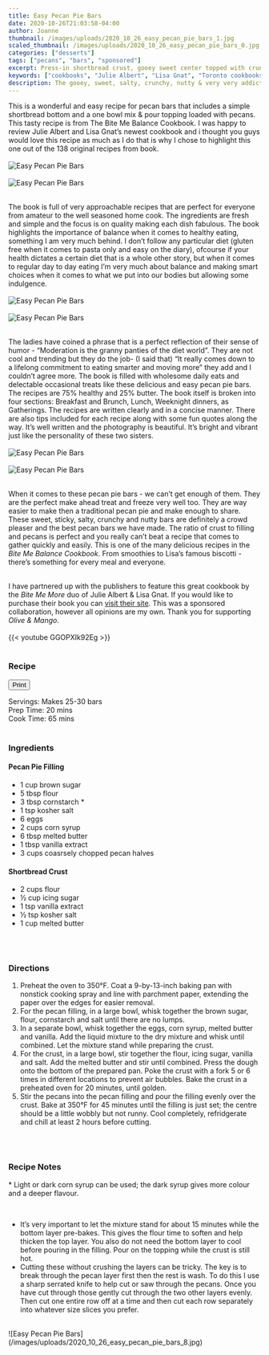 ```yaml
---
title: Easy Pecan Pie Bars
date: 2020-10-26T21:03:58-04:00
author: Joanne
thumbnail: /images/uploads/2020_10_26_easy_pecan_pie_bars_1.jpg
scaled_thumbnail: /images/uploads/2020_10_26_easy_pecan_pie_bars_0.jpg
categories: ["desserts"]
tags: ["pecans", "bars", "sponsored"]
excerpt: Press-in shortbread crust, gooey sweet center topped with crunchy caramelized pecans 
keywords: ["cookbooks", "Julie Albert", "Lisa Gnat", "Toronto cookbooks"]
description: The gooey, sweet, salty, crunchy, nutty & very very addictive
---
```

<span class="blog-text">

This is a wonderful and easy recipe for pecan bars that includes a simple shortbread bottom and a one bowl mix & pour topping loaded with pecans. This tasty recipe is from The Bite Me Balance Cookbook. I was happy to review Julie Albert and Lisa Gnat’s newest cookbook and i thought you guys would love this recipe as much as I do that is why I chose to highlight this one out of the 138 original recipes from book. 
</br>
</br>
![Easy Pecan Pie Bars](/images/uploads/2020_10_26_easy_pecan_pie_bars_2.jpg)
</br>
</br>
![Easy Pecan Pie Bars](/images/uploads/2020_10_26_easy_pecan_pie_bars_3.jpg)
</br>
</br>

The book is full of very approachable recipes that are perfect for everyone from amateur to the well seasoned home cook. The ingredients are fresh and simple and the focus is on quality making each dish fabulous. The book highlights the importance of balance when it comes to healthy eating, something I am very much behind. I don’t follow any particular diet (gluten free when it comes to pasta only and easy on the diary), ofcourse if your health dictates a certain diet that is a whole other story,  but when it comes to regular day to day eating I’m very much about balance and making smart choices when it comes to what we put into our bodies but allowing some indulgence. 
</br>
</br>
![Easy Pecan Pie Bars](/images/uploads/2020_10_26_easy_pecan_pie_bars_4.jpg)
</br>
</br>
![Easy Pecan Pie Bars](/images/uploads/2020_10_26_easy_pecan_pie_bars_5.jpg)
</br>
</br>

The ladies have coined a phrase that is a perfect reflection of their sense of humor - “Moderation is the granny panties of the diet world”.  They are not cool and trending but they do the job- (I said that) “It really comes down to a lifelong commitment to eating smarter and moving more” they add  and I couldn’t agree more. The book is filled with wholesome daily eats and delectable occasional treats like these delicious and easy pecan pie bars. The recipes are 75% healthy and 25% butter.  The book itself is broken into four sections: Breakfast and Brunch, Lunch, Weeknight dinners, as Gatherings. The recipes are written clearly and in a concise manner. There are also tips included for each recipe along with some fun quotes along the way.  It’s well written and the photography is beautiful. It’s bright and vibrant just like the personality of these two sisters. 
</br>
</br>
![Easy Pecan Pie Bars](/images/uploads/2020_10_26_easy_pecan_pie_bars_6.jpg)
</br>
</br>
![Easy Pecan Pie Bars](/images/uploads/2020_10_26_easy_pecan_pie_bars_7.jpg)
</br>
</br>

When it comes to these pecan pie bars - we can’t get enough of them.  They are the perfect make ahead treat and freeze very well too.  They are way easier to make then a traditional pecan pie and make enough to share.  These sweet, sticky, salty, crunchy and nutty bars are definitely a crowd pleaser and the best pecan bars we have made. The ratio of crust to filling and pecans is perfect and you really can’t beat a recipe that comes to gather quickly and easily.  This is one of the many delicious recipes in the _Bite Me Balance Cookbook_. From smoothies to Lisa’s famous biscotti - there’s something for every meal and everyone. 
</br>
</br>

I have partnered up with the publishers to feature this great cookbook by the _Bite Me More_ duo of Julie Albert &amp; Lisa Gnat. If you would like to purchase their book you can <span class="highlight"><a rel="nofollow" href="https://www.bitememore.com/the-bite-me-balance-cookbook">visit their site</a></span>. This was a sponsored collaboration, however all opinions are my own. Thank you for supporting _Olive & Mango_.
</br>
</br>
{{< youtube GGOPXIk92Eg >}}
</br>
</br>
</span>

### Recipe
<div print_button><form>
<input type="button" value="Print" class="btn__print" onClick="window.print()">
</form></div>

<div>Servings: <span itemprop="recipeYield">Makes 25-30 bars</div>
<div>Prep Time: <meta itemprop="prepTime" content="PT20M">20 mins</div>
<div>Cook Time: <meta itemprop="cookTime" content="PT65M">65 mins</div>
</br>

### Ingredients
#### Pecan Pie Filling

* <span itemprop="recipeIngredient">1 cup brown sugar</span>
* <span itemprop="recipeIngredient">5 tbsp flour</span>
* <span itemprop="recipeIngredient">3 tbsp cornstarch &ast;</span>
* <span itemprop="recipeIngredient">1 tsp kosher salt</span>
* <span itemprop="recipeIngredient">6 eggs</span>
* <span itemprop="recipeIngredient">2 cups corn syrup</span>
* <span itemprop="recipeIngredient">6 tbsp melted butter</span>
* <span itemprop="recipeIngredient">1 tbsp vanilla extract</span>
* <span itemprop="recipeIngredient">3 cups coasrsely chopped pecan halves</span>

#### Shortbread Crust

* <span itemprop="recipeIngredient">2 cups flour</span>
* <span itemprop="recipeIngredient">&frac12; cup icing sugar</span>
* <span itemprop="recipeIngredient">1 tsp vanilla extract</span>
* <span itemprop="recipeIngredient">&frac12; tsp kosher salt</span>
* <span itemprop="recipeIngredient">1 cup melted butter</span>
</br>
</br>

### Directions

1. Preheat the oven to 350°F. Coat a 9-by-13-inch baking pan with nonstick cooking spray and line with parchment paper, extending the paper over the edges for easier removal.
2. For the pecan filling, in a large bowl, whisk together the brown sugar, flour, cornstarch and salt until there are no lumps.
3. In a separate bowl, whisk together the eggs, corn syrup, melted butter and vanilla. Add the liquid mixture to the dry mixture and whisk until combined. Let the mixture stand while preparing the crust.
4. For the crust, in a large bowl, stir together the flour, icing sugar, vanilla and salt. Add the melted butter and stir until combined. Press the dough onto the bottom of the prepared pan. Poke the crust with a fork 5 or 6 times in different locations to prevent air bubbles. Bake the crust in a preheated oven for 20 minutes, until golden.
5. Stir the pecans into the pecan filling and pour the filling evenly over the crust. Bake at 350°F for 45 minutes until the filling is just set; the centre should be a little wobbly but not runny. Cool completely, refridgerate and chill at least 2 hours before cutting.
</br>
</br>

### Recipe Notes

&ast; Light or dark corn syrup can be used; the dark syrup gives more colour and a deeper flavour.  

</br>

* It’s very important to let the mixture stand for about 15 minutes while the bottom layer pre-bakes. This gives the flour time to soften and help thicken the top layer. You also do not need the bottom layer to cool before pouring in the filling. Pour on the topping while the crust is still hot.
* Cutting these without crushing the layers can be tricky.  The key is to break through the pecan layer first then the rest is wash. To do this I use a sharp serrated knife to help cut or saw through the pecans. Once you have cut through those gently cut through the two other layers evenly. Then cut one entire row off at a time and then cut each row separately into whatever size slices you prefer.

</br>
![Easy Pecan Pie Bars](/images/uploads/2020_10_26_easy_pecan_pie_bars_8.jpg)